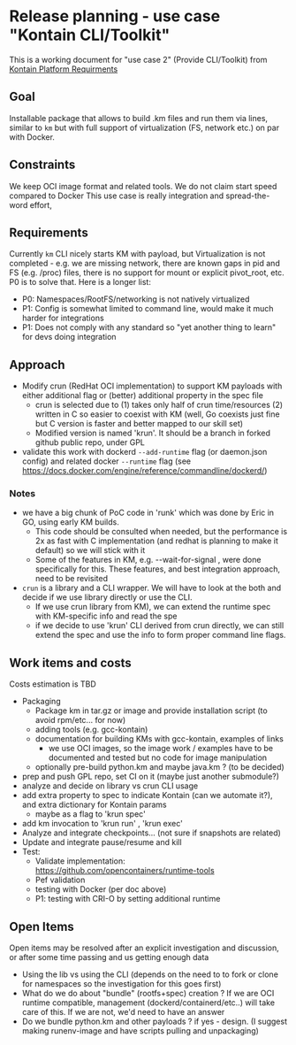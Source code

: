 # Release planning - use case "Kontain CLI/Toolkit"

This is a working document for "use case 2" (Provide CLI/Toolkit) from [Kontain Platform Requirments](https://docs.google.com/document/d/1LPeGZEuRdgeGx-fvsZ3Gs8ltYp6xOB7MCk10zFwtpsE/edit#)

## Goal

Installable package that allows to build .km files and run them via lines, similar to `km` but with full support of virtualization (FS, network etc.) on par with Docker.

## Constraints

We keep OCI image format and related tools. We do not claim start speed compared to Docker This use case is really integration and spread-the-word effort,

## Requirements

Currently `km` CLI nicely starts KM with payload, but Virtualization is not completed - e.g. we are missing network, there are known gaps in pid and FS (e.g. /proc) files, there is no support for mount or explicit pivot_root, etc.  P0 is to solve that. Here is a longer list:

* P0: Namespaces/RootFS/networking is not natively virtualized
* P1: Config is somewhat limited to command line, would make it much harder for integrations
* P1: Does not comply with any standard so "yet another thing to learn" for devs doing integration

## Approach

* Modify crun (RedHat OCI implementation) to support KM payloads with either additional flag or (better) additional property in the spec file
  * crun is selected due to (1) takes only half of crun time/resources (2) written in C so easier to coexist with KM (well, Go coexists just fine but C version is faster and better mapped to our skill set)
  * Modified version is named 'krun'. It should be a branch in forked github public repo, under GPL
* validate this work with dockerd `--add-runtime` flag (or daemon.json config) and related docker `--runtime` flag (see https://docs.docker.com/engine/reference/commandline/dockerd/)

### Notes

* we have a big chunk of PoC code in 'runk' which was done by Eric in GO, using early KM builds.
  * This code should be consulted when needed, but the performance is 2x as fast with C implementation (and redhat is planning to make it default) so we will stick with it
  * Some of the features in KM, e.g. --wait-for-signal , were done specifically for this. These features, and best integration approach, need to be revisited
* `crun` is a library and a CLI wrapper. We will have to look at the both and decide if we use library directly or use the CLI.
   * If we use crun library from KM), we can extend the runtime spec with KM-specific info and read the spe
   * if we decide to use 'krun' CLI derived from crun directly, we can still extend the spec and use the info to form proper command line flags.

## Work items and costs

Costs estimation is TBD

* Packaging
  * Package km in tar.gz or image and provide installation script (to avoid rpm/etc... for now)
  * adding tools (e.g. gcc-kontain)
  * documentation for building KMs with gcc-kontain, examples of links
    * we use OCI images, so the image work / examples have to be documented and tested but no code for image manipulation
  * optionally pre-build python.km and maybe java.km ? (to be decided)
* prep and push GPL repo, set CI on it (maybe just another submodule?)
* analyze and decide on library vs crun CLI usage
* add extra property to spec to indicate Kontain (can we automate it?), and extra dictionary for Kontain params
  * maybe as a flag to 'krun spec'
* add km invocation to 'krun run' , 'krun exec'
* Analyze and integrate checkpoints... (not sure if snapshots are related)
* Update and integrate pause/resume and kill
* Test:
  * Validate implementation: https://github.com/opencontainers/runtime-tools
  * Pef validation
  * testing with Docker (per doc above)
  * P1: testing with CRI-O by setting additional runtime

## Open Items

Open items may be resolved after an explicit investigation and discussion, or after some time passing and us getting enough data

* Using the lib vs using the CLI (depends on the need to to fork or clone for namespaces so the investigation for this goes first)
* What do we do about "bundle" (rootfs+spec) creation ? If we are OCI runtime compatible, management (dockerd/containerd/etc..) will take care of this. If we are not, we'd need to have an answer
* Do we bundle python.km and other payloads ? if yes - design. (I suggest making runenv-image and have scripts pulling and unpackaging)